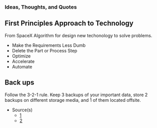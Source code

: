 ### Ideas, Thoughts, and Quotes

## First Principles Approach to Technology
From SpaceX Algorithm for design new techonology to solve problems.

- Make the Requirements Less Dumb
- Delete the Part or Process Step
- Optimize
- Accelerate
- Automate

## Back ups

Follow the 3-2-1 rule. Keep 3 backups of your important data, store 2 backups on different storage media, and 1 of them located offsite.


- Source(s)
  - [1](link1)
  - [2](link2)
